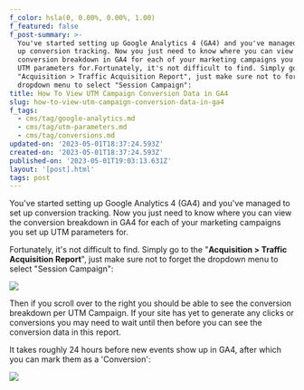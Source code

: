 ```yaml
---
f_color: hsla(0, 0.00%, 0.00%, 1.00)
f_featured: false
f_post-summary: >-
  You've started setting up Google Analytics 4 (GA4) and you've managed to set
  up conversion tracking. Now you just need to know where you can view the
  conversion breakdown in GA4 for each of your marketing campaigns you set up
  UTM parameters for.Fortunately, it's not difficult to find. Simply go to the
  "Acquisition > Traffic Acquisition Report", just make sure not to forget the
  dropdown menu to select "Session Campaign":
title: How To View UTM Campaign Conversion Data in GA4
slug: how-to-view-utm-campaign-conversion-data-in-ga4
f_tags:
  - cms/tag/google-analytics.md
  - cms/tag/utm-parameters.md
  - cms/tag/conversions.md
updated-on: '2023-05-01T18:37:24.593Z'
created-on: '2023-05-01T18:37:24.593Z'
published-on: '2023-05-01T19:03:13.631Z'
layout: '[post].html'
tags: post
---
```


You've started setting up Google Analytics 4 (GA4) and you've managed to set up conversion tracking. Now you just need to know where you can view the conversion breakdown in GA4 for each of your marketing campaigns you set up UTM parameters for.

Fortunately, it's not difficult to find. Simply go to the "**Acquisition > Traffic Acquisition Report**", just make sure not to forget the dropdown menu to select "Session Campaign":

![](https://uploads-ssl.webflow.com/643ef3037ed557253b9bbcfe/645005a6b43e271a9c18f5de_CleanShot-2022-12-21-at-17.21.34_2x.jpeg)

Then if you scroll over to the right you should be able to see the conversion breakdown per UTM Campaign. If your site has yet to generate any clicks or conversions you may need to wait until then before you can see the conversion data in this report.

It takes roughly 24 hours before new events show up in GA4, after which you can mark them as a 'Conversion':

![](https://uploads-ssl.webflow.com/643ef3037ed557253b9bbcfe/645005a6477547766a91c20f_CleanShot-2022-12-29-at-12.04.19%402x.jpeg)

‍
